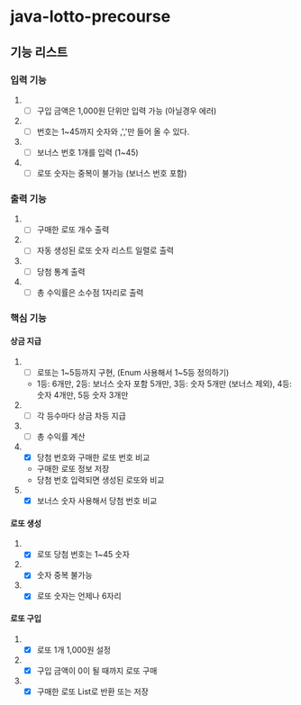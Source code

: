 # java-lotto-precourse

## 기능 리스트

### 입력 기능

1.
   - [ ] 구입 금액은 1,000원 단위만 입력 가능 (아닐경우 에러)
2.
   - [ ] 번호는 1~45까지 숫자와 ,','만 들어 올 수 있다.
3.
   - [ ] 보너스 번호 1개를 입력 (1~45)
4.
   - [ ] 로또 숫자는 중복이 불가능 (보너스 번호 포함)

### 출력 기능

1.
   - [ ] 구매한 로또 개수 출력
2.
   - [ ] 자동 생성된 로또 숫자 리스트 일렬로 출력
3.
   - [ ] 당첨 통계 출력
4.
   - [ ] 총 수익률은 소수점 1자리로 출력

### 핵심 기능

#### 상금 지급

1.
   - [ ] 로또는 1~5등까지 구현, (Enum 사용해서 1~5등 정의하기)
    - 1등: 6개만, 2등: 보너스 숫자 포함 5개만, 3등: 숫자 5개만 (보너스 제외), 4등: 숫자 4개만, 5등 숫자 3개만
2.
   - [ ] 각 등수마다 상금 차등 지급
3.
   - [ ] 총 수익률 계산
4.
   - [x] 당첨 번호와 구매한 로또 번호 비교
    - 구매한 로또 정보 저장
    - 당첨 번호 입력되면 생성된 로또와 비교
5.
   - [x] 보너스 숫자 사용해서 당첨 번호 비교

#### 로또 생성

1.
   - [x] 로또 당첨 번호는 1~45 숫자
2.
   - [x] 숫자 중복 불가능
3.
   - [x] 로또 숫자는 언제나 6자리

#### 로또 구입

1.
   - [x] 로또 1개 1,000원 설정
2.
   - [x] 구입 금액이 0이 될 때까지 로또 구매
3.
   - [x] 구매한 로또 List<Lotto>로 반환 또는 저장
